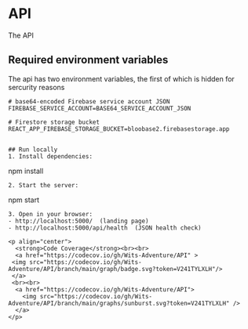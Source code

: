 # API
The API

## Required environment variables
The api has two environment variables, the first of which is hidden for sercurity reasons

```properties
# base64-encoded Firebase service account JSON
FIREBASE_SERVICE_ACCOUNT=BASE64_SERVICE_ACCOUNT_JSON

# Firestore storage bucket
REACT_APP_FIREBASE_STORAGE_BUCKET=bloobase2.firebasestorage.app


## Run locally
1. Install dependencies:
```
npm install
```
2. Start the server:
```
npm start
```
3. Open in your browser:
- http://localhost:5000/  (landing page)
- http://localhost:5000/api/health  (JSON health check)

<p align="center">
  <strong>Code Coverage</strong><br><br>
  <a href="https://codecov.io/gh/Wits-Adventure/API" > 
 <img src="https://codecov.io/gh/Wits-Adventure/API/branch/main/graph/badge.svg?token=V241TYLXLH"/> 
 </a>
 <br><br>
  <a href="https://codecov.io/gh/Wits-Adventure/API">
    <img src="https://codecov.io/gh/Wits-Adventure/API/branch/main/graphs/sunburst.svg?token=V241TYLXLH" />
  </a>
</p>

